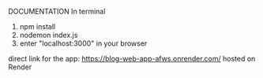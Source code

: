 DOCUMENTATION
In terminal
1. npm install
2. nodemon index.js
3. enter "localhost:3000" in your browser

 direct link for the app:
 https://blog-web-app-afws.onrender.com/
 hosted on Render
